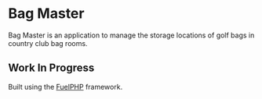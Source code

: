 # Bag Master

Bag Master is an application to manage the storage locations of golf bags in country club bag rooms.


## Work In Progress

Built using the [FuelPHP](http://fuelphp.com/) framework.